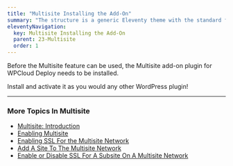 ```yaml
---
title: "Multisite Installing the Add-On"
summary: "The structure is a generic Eleventy theme with the standard folder and file names."
eleventyNavigation:
  key: Multisite Installing the Add-On
  parent: 23-Multisite
  order: 1
---
```

Before the Multisite feature can be used, the Multisite add-on plugin for WPCloud Deploy needs to be installed.

Install and activate it as you would any other WordPress plugin!

- - -

### More Topics In Multisite

*   [Multisite: Introduction](https://web.archive.org/web/20240304154044/https://wpclouddeploy.com/documentation/wpcloud-deploy-addons-and-upgrades/multisite-introduction/)
*   [Enabling Multisite](https://web.archive.org/web/20240304154044/https://wpclouddeploy.com/documentation/wpcloud-deploy-addons-and-upgrades/enabling-multisite/)
*   [Enabling SSL For the Multisite Network](https://web.archive.org/web/20240304154044/https://wpclouddeploy.com/documentation/wpcloud-deploy-addons-and-upgrades/enabling-ssl-for-the-multisite-network/)
*   [Add A Site To The Multisite Network](https://web.archive.org/web/20240304154044/https://wpclouddeploy.com/documentation/wpcloud-deploy-addons-and-upgrades/add-a-site-to-the-multisite-network/)
*   [Enable or Disable SSL For A Subsite On A Multisite Network](https://web.archive.org/web/20240304154044/https://wpclouddeploy.com/documentation/wpcloud-deploy-addons-and-upgrades/enable-or-disable-ssl-for-a-subsite-on-a-multisite-network/)
